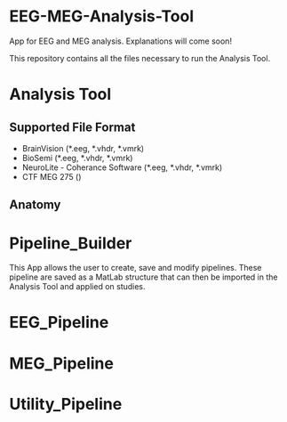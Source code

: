# EEG-MEG-Analysis-Tool
App for EEG and MEG analysis. Explanations will come soon!

This repository contains all the files necessary to run the Analysis Tool.
# Analysis Tool

## Supported File Format
- BrainVision (*.eeg, *.vhdr, *.vmrk)
- BioSemi (*.eeg, *.vhdr, *.vmrk)
- NeuroLite - Coherance Software (*.eeg, *.vhdr, *.vmrk)
- CTF MEG 275 ()


## Anatomy


# Pipeline_Builder

This App allows the user to create, save and modify pipelines. These pipeline are saved as a MatLab structure that can then be imported in the Analysis Tool and applied on studies.
# EEG_Pipeline

# MEG_Pipeline

# Utility_Pipeline
